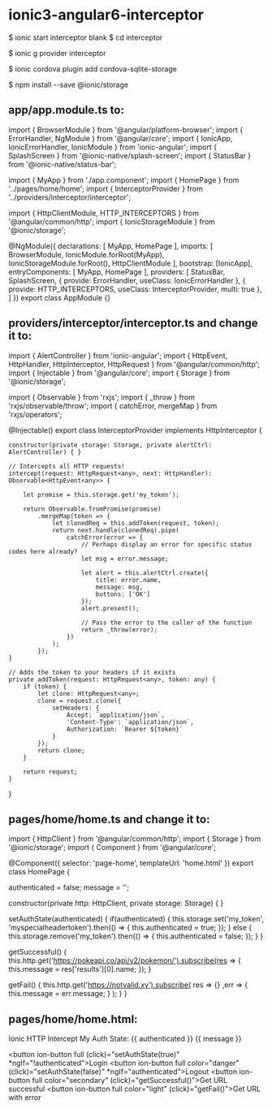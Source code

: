 # ionic3-angular6-interceptor

$ ionic start interceptor blank
$ cd interceptor

$ ionic g provider interceptor

$ ionic cordova plugin add cordova-sqlite-storage

$ npm install --save @ionic/storage

app/app.module.ts to:
---------------------
import { BrowserModule } from '@angular/platform-browser';
import { ErrorHandler, NgModule } from '@angular/core';
import { IonicApp, IonicErrorHandler, IonicModule } from 'ionic-angular';
import { SplashScreen } from '@ionic-native/splash-screen';
import { StatusBar } from '@ionic-native/status-bar';
 
import { MyApp } from './app.component';
import { HomePage } from '../pages/home/home';
import { InterceptorProvider } from '../providers/interceptor/interceptor';
 
import { HttpClientModule, HTTP_INTERCEPTORS } from '@angular/common/http';
import { IonicStorageModule } from '@ionic/storage';
 
@NgModule({
  declarations: [
    MyApp,
    HomePage
  ],
  imports: [
    BrowserModule,
    IonicModule.forRoot(MyApp),
    IonicStorageModule.forRoot(),
    HttpClientModule
  ],
  bootstrap: [IonicApp],
  entryComponents: [
    MyApp,
    HomePage
  ],
  providers: [
    StatusBar,
    SplashScreen,
    { provide: ErrorHandler, useClass: IonicErrorHandler },
    { provide: HTTP_INTERCEPTORS, useClass: InterceptorProvider, multi: true },
  ]
})
export class AppModule {}



providers/interceptor/interceptor.ts and change it to:
-----------------------------------------------------
import { AlertController } from 'ionic-angular';
import { HttpEvent, HttpHandler, HttpInterceptor, HttpRequest } from '@angular/common/http';
import { Injectable } from '@angular/core';
import { Storage } from '@ionic/storage';
 
import { Observable } from 'rxjs';
import { _throw } from 'rxjs/observable/throw';
import { catchError, mergeMap } from 'rxjs/operators';
 
@Injectable()
export class InterceptorProvider implements HttpInterceptor {
 
    constructor(private storage: Storage, private alertCtrl: AlertController) { }
 
    // Intercepts all HTTP requests!
    intercept(request: HttpRequest<any>, next: HttpHandler): Observable<HttpEvent<any>> {
 
        let promise = this.storage.get('my_token');
 
        return Observable.fromPromise(promise)
            .mergeMap(token => {
                let clonedReq = this.addToken(request, token);
                return next.handle(clonedReq).pipe(
                    catchError(error => {
                        // Perhaps display an error for specific status codes here already?
                        let msg = error.message;
 
                        let alert = this.alertCtrl.create({
                            title: error.name,
                            message: msg,
                            buttons: ['OK']
                        });
                        alert.present();
 
                        // Pass the error to the caller of the function
                        return _throw(error);
                    })
                );
            });
    }
 
    // Adds the token to your headers if it exists
    private addToken(request: HttpRequest<any>, token: any) {
        if (token) {
            let clone: HttpRequest<any>;
            clone = request.clone({
                setHeaders: {
                    Accept: `application/json`,
                    'Content-Type': `application/json`,
                    Authorization: `Bearer ${token}`
                }
            });
            return clone;
        }
 
        return request;
    }
}



pages/home/home.ts and change it to:
-----------------------------------------
import { HttpClient } from '@angular/common/http';
import { Storage } from '@ionic/storage';
import { Component } from '@angular/core';
 
@Component({
  selector: 'page-home',
  templateUrl: 'home.html'
})
export class HomePage {
 
  authenticated = false;
  message = '';
 
  constructor(private http: HttpClient, private storage: Storage) { }
 
  setAuthState(authenticated) {
    if(authenticated) {
      this.storage.set('my_token', 'myspecialheadertoken').then(() => {
        this.authenticated = true;
      });
    } else {
      this.storage.remove('my_token').then(() => {
        this.authenticated = false;
      });
    }
  }
 
  getSuccessful() {
    this.http.get('https://pokeapi.co/api/v2/pokemon/').subscribe(res => {
      this.message = res['results'][0].name;
    });
  }
 
  getFail() {
    this.http.get('https://notvalid.xy').subscribe(
      res => {}
      ,err => {
        this.message = err.message;
      }
    );
  }
}



pages/home/home.html:
---------------------
<ion-header>
  <ion-navbar color="primary">
    <ion-title>
      Ionic HTTP Intercept
    </ion-title>
  </ion-navbar>
</ion-header>
 
<ion-content padding>
 
  <ion-card text-center>
    <ion-card-header>
      My Auth State: {{ authenticated }}
    </ion-card-header>
    <ion-card-content>
      {{ message }}
    </ion-card-content>
  </ion-card>
 
  <button ion-button full (click)="setAuthState(true)" *ngIf="!authenticated">Login</button>
  <button ion-button full color="danger" (click)="setAuthState(false)" *ngIf="authenticated">Logout</button>
  <button ion-button full color="secondary" (click)="getSuccessful()">Get URL successful</button>
  <button ion-button full color="light" (click)="getFail()">Get URL with error</button>
 
</ion-content>
